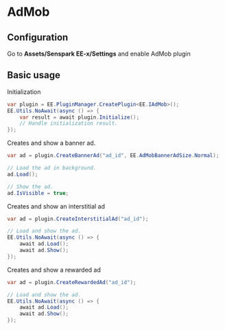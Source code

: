 # AdMob
## Configuration
Go to **Assets/Senspark EE-x/Settings** and enable AdMob plugin

## Basic usage
Initialization
```csharp
var plugin = EE.PluginManager.CreatePlugin<EE.IAdMob>();
EE.Utils.NoAwait(async () => {
    var result = await plugin.Initialize();
    // Handle initialization result.
});
```

Creates and show a banner ad.
```csharp
var ad = plugin.CreateBannerAd("ad_id", EE.AdMobBannerAdSize.Normal);

// Load the ad in background.
ad.Load();

// Show the ad.
ad.IsVisible = true;
```

Creates and show an interstitial ad
```csharp
var ad = plugin.CreateInterstitialAd("ad_id");

// Load and show the ad.
EE.Utils.NoAwait(async () => {
    await ad.Load();
    await ad.Show();
});
```

Creates and show a rewarded ad
```csharp
var ad = plugin.CreateRewardedAd("ad_id");

// Load and show the ad.
EE.Utils.NoAwait(async () => {
    await ad.Load();
    await ad.Show();
});
```